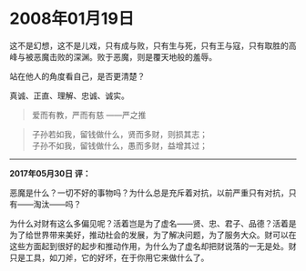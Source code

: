 # 2008年01月19日

这不是幻想，这不是儿戏，只有成与败，只有生与死，只有王与寇，只有取胜的高峰与被恶魔击败的深渊。败于恶魔，则是覆天地般的羞辱。

站在他人的角度看自己，是否更清楚？

真诚、正直、理解、忠诚、诚实。

>爱而有教，严而有慈  ——严之推  

>子孙若如我，留钱做什么，贤而多财，则损其志；  
>子孙不如我，留钱做什么，愚而多财，益增其过；


---
**2017年05月30日 评：**

恶魔是什么？一切不好的事物吗？为什么总是充斥着对抗，以前严重只有对抗，只有——淘汰——吗？

为什么对财有这么多偏见呢？活着岂是为了虚名——贤、忠、君子、品德？活着是为了给世界带来美好，推动社会的发展，为了解决问题，为了服务大众。财可以在这些方面起到很好的起步和推动作用，为什么为了虚名却把财说落的一无是处。财只是工具，如刀斧，它的好坏，在于你用它来做什么了。